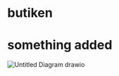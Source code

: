 # butiken
# something added



![Untitled Diagram drawio](https://user-images.githubusercontent.com/114141910/195039692-62c89a13-68b3-4b94-b94f-b52d6293f60d.png)
